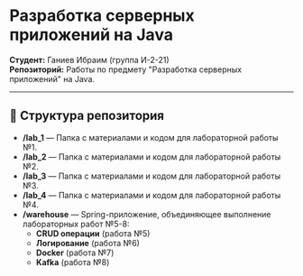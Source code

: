 # Разработка серверных приложений на Java

**Студент:** Ганиев Ибраим (группа И-2-21)  
**Репозиторий:** Работы по предмету "Разработка серверных приложений" на Java.

---

## 📁 Структура репозитория

- **/lab_1** — Папка с материалами и кодом для лабораторной работы №1.
- **/lab_2** — Папка с материалами и кодом для лабораторной работы №2.
- **/lab_3** — Папка с материалами и кодом для лабораторной работы №3.
- **/lab_4** — Папка с материалами и кодом для лабораторной работы №4.
- **/warehouse** — Spring-приложение, объединяющее выполнение лабораторных работ №5-8:
  - **CRUD операции** (работа №5)
  - **Логирование** (работа №6)
  - **Docker** (работа №7)
  - **Kafka** (работа №8)
